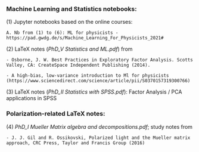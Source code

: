 ### Machine Learning and Statistics notebooks:

(1) Jupyter notebooks based on the online courses: 
    
    A. Nb from (1) to (6): ML for physicists - https://pad.gwdg.de/s/Machine_Learning_For_Physicists_2021#

(2) LaTeX notes (*PhD_V Statistics and ML.pdf*) from 

    - Osborne, J. W. Best Practices in Exploratory Factor Analysis. Scotts Valley, CA: CreateSpace Independent Publishing (2014).
    
    - A high-bias, low-variance introduction to Ml for physicists (https://www.sciencedirect.com/science/article/pii/S0370157319300766)

(3) LaTeX notes (*PhD_II Statistics with SPSS.pdf*): Factor Analysis / PCA applications in SPSS
    
### Polarization-related LaTeX notes:

(4) *PhD_I Mueller Matrix algebra and decompositions.pdf*; study notes from 
   
    - J. J. Gil and R. Ossikovski, Polarized light and the Mueller matrix approach, CRC Press, Taylor and Francis Group (2016)
